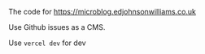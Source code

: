 The code for https://microblog.edjohnsonwilliams.co.uk

Use Github issues as a CMS.

Use `vercel dev` for dev
